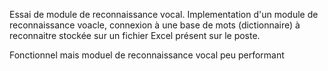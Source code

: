 Essai de module de reconnaissance vocal.
Implementation d'un module de reconnaissance voacle, connexion à une base de mots (dictionnaire) à reconnaitre stockée sur un fichier Excel présent
sur le poste.

Fonctionnel mais moduel de reconnaissance vocal peu performant
